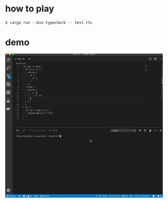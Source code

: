 # how to play

```
$ cargo run --bin typecheck -- test.rtc
```

# demo
<img alt="" src="https://github.com/rchaser53/r-type-check/blob/master/demo.gif" >
